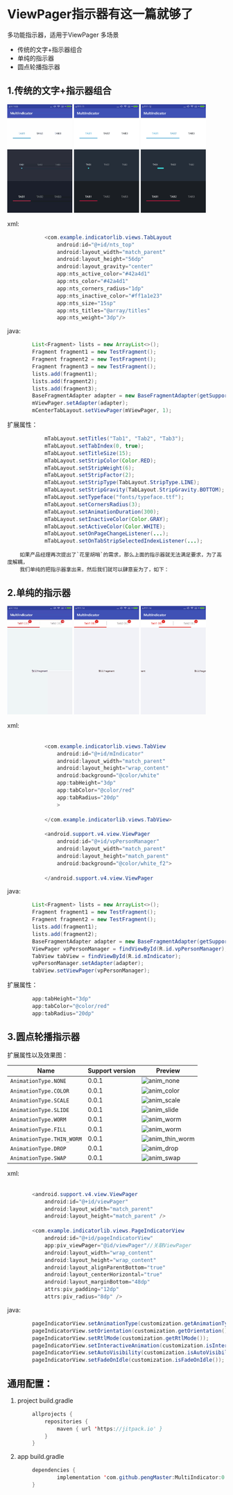 # ViewPager指示器有这一篇就够了
多功能指示器，适用于ViewPager 多场景
 - 传统的文字+指示器组合
 - 单纯的指示器
 - 圆点轮播指示器

## 1.传统的文字+指示器组合
<div>
    <img src="https://github.com/pengMaster/picApplyGit/blob/master/MultiIndicator/ic_tabLayout.gif" width="150" height="250"  alt=""/>
    <img src="https://github.com/pengMaster/picApplyGit/blob/master/MultiIndicator/ic_tabLayout_1.png" width="150" height="250"  alt=""/>
    <img src="https://github.com/pengMaster/picApplyGit/blob/master/MultiIndicator/ic_tabLayout_2.png" width="150" height="250"  alt=""/>
</div>

xml:
```java
            <com.example.indicatorlib.views.TabLayout
                android:id="@+id/nts_top"
                android:layout_width="match_parent"
                android:layout_height="56dp"
                android:layout_gravity="center"
                app:nts_active_color="#42a4d1"
                app:nts_color="#42a4d1"
                app:nts_corners_radius="1dp"
                app:nts_inactive_color="#ff1a1e23"
                app:nts_size="15sp"
                app:nts_titles="@array/titles"
                app:nts_weight="3dp"/>
```
java:
```java
        List<Fragment> lists = new ArrayList<>();
        Fragment fragment1 = new TestFragment();
        Fragment fragment2 = new TestFragment();
        Fragment fragment3 = new TestFragment();
        lists.add(fragment1);
        lists.add(fragment2);
        lists.add(fragment3);
        BaseFragmentAdapter adapter = new BaseFragmentAdapter(getSupportFragmentManager(),lists);
        mViewPager.setAdapter(adapter);
        mCenterTabLayout.setViewPager(mViewPager, 1);
```
扩展属性：
```java
            mTabLayout.setTitles("Tab1", "Tab2", "Tab3");
            mTabLayout.setTabIndex(0, true);
            mTabLayout.setTitleSize(15);
            mTabLayout.setStripColor(Color.RED);
            mTabLayout.setStripWeight(6);
            mTabLayout.setStripFactor(2);
            mTabLayout.setStripType(TabLayout.StripType.LINE);
            mTabLayout.setStripGravity(TabLayout.StripGravity.BOTTOM);
            mTabLayout.setTypeface("fonts/typeface.ttf");
            mTabLayout.setCornersRadius(3);
            mTabLayout.setAnimationDuration(300);
            mTabLayout.setInactiveColor(Color.GRAY);
            mTabLayout.setActiveColor(Color.WHITE);
            mTabLayout.setOnPageChangeListener(...);
            mTabLayout.setOnTabStripSelectedIndexListener(...);
```

```
    如果产品经理再次提出了`花里胡哨`的需求，那么上面的指示器就无法满足要求，为了高度解耦，
    我们单纯的把指示器拿出来，然后我们就可以肆意妄为了，如下：
```
## 2.单纯的指示器
<div>
    <img src="https://github.com/pengMaster/picApplyGit/blob/master/MultiIndicator/ic_tabView.gif" width="150" height="250"  alt=""/>
    <img src="https://github.com/pengMaster/picApplyGit/blob/master/MultiIndicator/ic_tabView_1.png" width="150" height="250"  alt=""/>
    <img src="https://github.com/pengMaster/picApplyGit/blob/master/MultiIndicator/ic_tabView_2.png" width="150" height="250"  alt=""/>
</div>

xml:
```java

            <com.example.indicatorlib.views.TabView
                android:id="@+id/mIndicator"
                android:layout_width="match_parent"
                android:layout_height="wrap_content"
                android:background="@color/white"
                app:tabHeight="3dp"
                app:tabColor="@color/red"
                app:tabRadius="20dp"
                >

            </com.example.indicatorlib.views.TabView>

            <android.support.v4.view.ViewPager
                android:id="@+id/vpPersonManager"
                android:layout_width="match_parent"
                android:layout_height="match_parent"
                android:background="@color/white_f2">

            </android.support.v4.view.ViewPager
```
java:
```java
        List<Fragment> lists = new ArrayList<>();
        Fragment fragment1 = new TestFragment();
        Fragment fragment2 = new TestFragment();
        lists.add(fragment1);
        lists.add(fragment2);
        BaseFragmentAdapter adapter = new BaseFragmentAdapter(getSupportFragmentManager(),lists);
        ViewPager vpPersonManager = findViewById(R.id.vpPersonManager);
        TabView tabView = findViewById(R.id.mIndicator);
        vpPersonManager.setAdapter(adapter);
        tabView.setViewPager(vpPersonManager);
```
扩展属性：
```java
        app:tabHeight="3dp"
        app:tabColor="@color/red"
        app:tabRadius="20dp"
```

## 3.圆点轮播指示器

扩展属性以及效果图：

Name| Support version| Preview
-------- | --- | ---
`AnimationType.NONE`| 0.0.1 | ![anim_none](https://github.com/pengMaster/picApplyGit/tree/master/MultiIndicator/anim_none.gif)
`AnimationType.COLOR`| 0.0.1 |![anim_color](https://github.com/pengMaster/picApplyGit/tree/master/MultiIndicator/anim_color.gif)
`AnimationType.SCALE`| 0.0.1 |![anim_scale](https://github.com/pengMaster/picApplyGit/tree/master/MultiIndicator/anim_scale.gif)
`AnimationType.SLIDE`| 0.0.1 |![anim_slide](https://github.com/pengMaster/picApplyGit/tree/master/MultiIndicator/anim_slide.gif)
`AnimationType.WORM`| 0.0.1 |![anim_worm](https://github.com/pengMaster/picApplyGit/tree/master/MultiIndicator/anim_worm.gif)
`AnimationType.FILL`| 0.0.1 |![anim_worm](https://github.com/pengMaster/picApplyGit/tree/master/MultiIndicator/anim_fill.gif)
`AnimationType.THIN_WORM`| 0.0.1 |![anim_thin_worm](https://github.com/pengMaster/picApplyGit/tree/master/MultiIndicator/anim_thin_worm.gif)
`AnimationType.DROP`| 0.0.1 |![anim_drop](https://github.com/pengMaster/picApplyGit/tree/master/MultiIndicator/anim_drop.gif)
`AnimationType.SWAP`| 0.0.1 |![anim_swap](https://github.com/pengMaster/picApplyGit/tree/master/MultiIndicator/anim_swap.gif)


xml:
```java

        <android.support.v4.view.ViewPager
            android:id="@+id/viewPager"
            android:layout_width="match_parent"
            android:layout_height="match_parent" />

        <com.example.indicatorlib.views.PageIndicatorView
            android:id="@+id/pageIndicatorView"
            app:piv_viewPager="@id/viewPager"//关联ViewPager
            android:layout_width="wrap_content"
            android:layout_height="wrap_content"
            android:layout_alignParentBottom="true"
            android:layout_centerHorizontal="true"
            android:layout_marginBottom="48dp"
            attrs:piv_padding="12dp"
            attrs:piv_radius="8dp" />
```
java:
```java
        pageIndicatorView.setAnimationType(customization.getAnimationType());
        pageIndicatorView.setOrientation(customization.getOrientation());
        pageIndicatorView.setRtlMode(customization.getRtlMode());
        pageIndicatorView.setInteractiveAnimation(customization.isInteractiveAnimation());
        pageIndicatorView.setAutoVisibility(customization.isAutoVisibility());
        pageIndicatorView.setFadeOnIdle(customization.isFadeOnIdle());
```

##  通用配置：
1. project build.gradle
```java
        allprojects {
            repositories {
                maven { url 'https://jitpack.io' }
            }
        }
```
2. app build.gradle
```java
        dependencies {
                implementation 'com.github.pengMaster:MultiIndicator:0.0.1'
        }
```